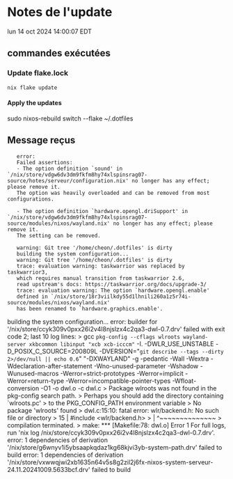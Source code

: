 # Notes de l'update 

lun 14 oct 2024 14:00:07 EDT

## commandes exécutées

### Update flake.lock
	nix flake update
#### Apply the updates
 sudo nixos-rebuild switch --flake ~/.dotfiles

## Message reçus

       error:
       Failed assertions:
       - The option definition `sound' in `/nix/store/vdgw6dv3dm9fkfm8hy74xlspinsrag07-source/hotes/serveur/configuration.nix' no longer has any effect; please remove it.
       The option was heavily overloaded and can be removed from most configurations.

       - The option definition `hardware.opengl.driSupport' in `/nix/store/vdgw6dv3dm9fkfm8hy74xlspinsrag07-source/modules/nixos/wayland.nix' no longer has any effect; please remove it.
       The setting can be removed.

       warning: Git tree '/home/cheon/.dotfiles' is dirty
       building the system configuration...
       warning: Git tree '/home/cheon/.dotfiles' is dirty
       trace: evaluation warning: taskwarrior was replaced by taskwarrior3, 
       which requires manual transition from taskwarrior 2.6, 
       read upstream's docs: https://taskwarrior.org/docs/upgrade-3/
       trace: evaluation warning: The option `hardware.opengl.enable' 
       defined in `/nix/store/18r3viilkdy55d1lhnili260a1z5r74i-source/modules/nixos/wayland.nix' 
       has been renamed to `hardware.graphics.enable'.
building the system configuration...
error: builder for '/nix/store/ccyk309v0pxx26i2v4l8njslzx4c2qa3-dwl-0.7.drv' failed with exit code 2;
       last 10 log lines:
       > gcc  `pkg-config --cflags wlroots wayland-server xkbcommon libinput "xcb xcb-icccm"` -I. -DWLR_USE_UNSTABLE -D_POSIX_C_SOURCE=200809L  -DVERSION=\"`git describe --tags --dirty 2>/dev/null || echo 0.6`\" "-DXWAYLAND" -g -pedantic -Wall -Wextra -Wdeclaration-after-statement  -Wno-unused-parameter -Wshadow -Wunused-macros -Werror=strict-prototypes  -Werror=implicit -Werror=return-type -Werror=incompatible-pointer-types  -Wfloat-conversion -O1 -o dwl.o -c dwl.c
       > Package wlroots was not found in the pkg-config search path.
       > Perhaps you should add the directory containing `wlroots.pc'
       > to the PKG_CONFIG_PATH environment variable
       > No package 'wlroots' found
       > dwl.c:15:10: fatal error: wlr/backend.h: No such file or directory
       >    15 | #include <wlr/backend.h>
       >       |          ^~~~~~~~~~~~~~~
       > compilation terminated.
       > make: *** [Makefile:78: dwl.o] Error 1
       For full logs, run 'nix log /nix/store/ccyk309v0pxx26i2v4l8njslzx4c2qa3-dwl-0.7.drv'.
error: 1 dependencies of derivation '/nix/store/g6wnyv1i5ybsaapkqdaz1kg68kjvi3yb-system-path.drv' failed to build
error: 1 dependencies of derivation '/nix/store/vxwwqjwi2xb1635n64v5s8g2zil2j6fx-nixos-system-serveur-24.11.20241009.5633bcf.drv' failed to build
